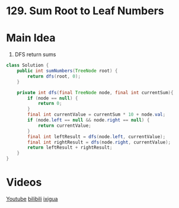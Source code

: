 # 129. Sum Root to Leaf Numbers

# Main Idea
1. DFS return sums

```java
class Solution {
    public int sumNumbers(TreeNode root) {
        return dfs(root, 0);
    }

    private int dfs(final TreeNode node, final int currentSum){
        if (node == null) {
            return 0;
        }
        final int currentValue = currentSum * 10 + node.val;
        if (node.left == null && node.right == null) {
            return currentValue;
        }
        final int leftResult = dfs(node.left, currentValue);
        final int rightResult = dfs(node.right, currentValue);
        return leftResult + rightResult;
    }
}
```

# Videos
[Youtube](https://www.youtube.com/watch?v=VL-UNTNT2p8)
[bilibili](https://www.bilibili.com/video/BV1ff4y1M7Z7/)
[ixigua](https://www.ixigua.com/i7026281753467847199/)